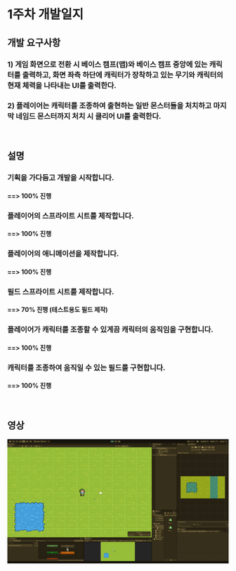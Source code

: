 # 1주차 개발일지

## 개발 요구사항

### 1) 게임 화면으로 전환 시 베이스 캠프(맵)와 베이스 캠프 중앙에 있는 캐릭터를 출력하고, 화면 좌측 하단에 캐릭터가 장착하고 있는 무기와 캐릭터의 현재 체력을 나타내는 UI를 출력한다.
### 2) 플레이어는 캐릭터를 조종하여 출현하는 일반 몬스터들을 처치하고 마지막 네임드 몬스터까지 처치 시 클리어 UI를 출력한다.

<br>

## 설명

### 기획을 가다듬고 개발을 시작합니다.
#### ==> 100% 진행
### 플레이어의 스프라이트 시트를 제작합니다.
#### ==> 100% 진행
### 플레이어의 애니메이션을 제작합니다.
#### ==> 100% 진행
### 필드 스프라이트 시트를 제작합니다.
#### ==> 70% 진행 (테스트용도 필드 제작)
### 플레이어가 캐릭터를 조종할 수 있게끔 캐릭터의 움직임을 구현합니다.
#### ==> 100% 진행
### 캐릭터를 조종하여 움직일 수 있는 필드를 구현합니다.
#### ==> 100% 진행

<br>

## 영상

<img src="./files/week01/week01.gif" width="1000" />

